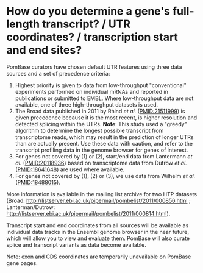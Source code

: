 # How do you determine a gene's full-length transcript? / UTR coordinates? / transcription start and end sites?
<!-- pombase_categories: Genome statistics and lists,Finding data -->

PomBase curators have chosen default UTR features using three data
sources and a set of precedence criteria:

1.  Highest priority is given to data from low-throughput "conventional"
    experiments performed on individual mRNAs and reported in
    publications or submitted to EMBL. Where low-throughput data are not
    available, one of three high-throughput datasets is used.
2.  The Broad data published in 2011 by Rhind *et al.* 
    ([PMID:21511999](http://www.ncbi.nlm.nih.gov/pubmed?term=21511999))
    is given precedence because it is the most recent, is higher
    resolution and detected splicing within the UTRs. **Note**: This
    study used a "greedy" algorithm to determine the longest possible
    transcript from transcriptome reads, which may result in the
    prediction of longer UTRs than are actually present. Use these data
    with caution, and refer to the transcript profiling data in the
    genome browser for genes of interest.
3.  For genes not covered by (1) or (2), start/end data from Lantermann
    *et al.* ([PMID:20118936](http://www.ncbi.nlm.nih.gov/pubmed?term=20118936))
    based on transcriptome data from Dutrow *et al.* ([PMID:18641648](http://www.ncbi.nlm.nih.gov/pubmed?term=18641648))
    are used where available.
4.  For genes not covered by (1), (2) or (3), we use data from Wilhelm
    *et al.* ([PMID:18488015](http://www.ncbi.nlm.nih.gov/pubmed/18488015)).

More information is available in the mailing list archive for two HTP
datasets (Broad:
http://listserver.ebi.ac.uk/pipermail/pombelist/2011/000856.html ;
Lanterman/Dutrow:
http://listserver.ebi.ac.uk/pipermail/pombelist/2011/000814.html).

Transcript start and end coordinates from all sources will be available
as individual data tracks in the Ensembl genome browser in the near
future, which will allow you to view and evaluate them. PomBase will
also curate splice and transcript variants as data become available.

<!-- remove this when ticket #350 done -->
Note: exon and CDS coordinates are temporarily unavailable on PomBase gene pages.
